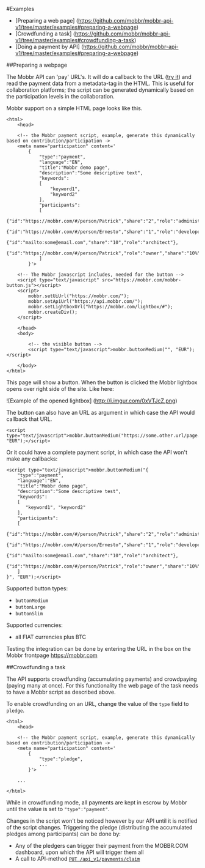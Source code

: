 #Examples

- [Preparing a web page] (https://github.com/mobbr/mobbr-api-v1/tree/master/examples#preparing-a-webpage)
- [Crowdfunding a task] (https://github.com/mobbr/mobbr-api-v1/tree/master/examples#crowdfunding-a-task)
- [Doing a payment by API] (https://github.com/mobbr/mobbr-api-v1/tree/master/examples#preparing-a-webpage)

##Preparing a webpage

The Mobbr API can 'pay' URL's. It will do a callback to the URL ([try it](https://mobbr.com/#/task/aHR0cHM6Ly9naXRodWIuY29tL0JpdC1OYXRpb24vdG94Y29yZQ==/view)) and read the payment data from a metadata-tag in the HTML. This is useful for collaboration platforms; the script can be generated dynamically based on the participation levels in the collaboration.

Mobbr support on a simple HTML page looks like this. 

    <html>
        <head>
        
        <!-- the Mobbr payment script, example, generate this dynamically based on contribution/participation ->
        <meta name="participation" content='
            {
                "type":"payment",
                "language":"EN",
                "title":"Mobbr demo page",
                "description":"Some descriptive text",
                "keywords":
                [
                    "keyword1",
                    "keyword2"
                ],
                "participants":
                [
                    {"id":"https://mobbr.com/#/person/Patrick","share":"2","role":"administrator"},
                    {"id":"https://mobbr.com/#/person/Ernesto","share":"1","role":"developer"},
                    {"id":"mailto:some@email.com","share":"10","role":"architect"},
                    {"id":"https://mobbr.com/#/person/Patrick","role":"owner","share":"10%"}
                ]
            }'>
        
        <!-- The Mobbr javascript includes, needed for the button -->
        <script type="text/javascript" src="https://mobbr.com/mobbr-button.js"></script>
        <script>
            mobbr.setUiUrl("https://mobbr.com/");
            mobbr.setApiUrl("https://api.mobbr.com/");
            mobbr.setLightboxUrl("https://mobbr.com/lightbox/#");
            mobbr.createDiv();
        </script>            
        
        </head>
        <body>
        
            <!-- the visible button -->
            <script type="text/javascript">mobbr.buttonMedium("", "EUR");</script>

        </body>
    </html>
    
This page will show a button. When the button is clicked the Mobbr lightbox opens over right side of the site. Like here:
    
![Example of the opened lightbox]
(http://i.imgur.com/0xVTJcZ.png)

The button can also have an URL as argument in which case the API would callback that URL.

    <script type="text/javascript">mobbr.buttonMedium("https://some.other.url/page.html", "EUR");</script>
    
Or it could have a complete payment script, in which case the API won't make any callbacks:

    <script type="text/javascript">mobbr.buttonMedium("{
        "type":"payment",
        "language":"EN",
        "title":"Mobbr demo page",
        "description":"Some descriptive test",
        "keywords":
        [
           "keyword1", "keyword2"
        ],
        "participants":
        [
            {"id":"https://mobbr.com/#/person/Patrick","share":"2","role":"administrator"},
            {"id":"https://mobbr.com/#/person/Ernesto","share":"1","role":"developer"},
            {"id":"mailto:some@email.com","share":"10","role":"architect"},
            {"id":"https://mobbr.com/#/person/Patrick","role":"owner","share":"10%"}
        ]
    }", "EUR");</script>

Supported button types:
- `buttonMedium`
- `buttonLarge`
- `buttonSlim`

Supported currencies:
- all FIAT currencies plus BTC

Testing the integration can be done by entering the URL in the box on the Mobbr frontpage https://mobbr.com

##Crowdfunding a task

The API supports crowdfunding (accumulating payments) and crowdpaying (paying many at once). For this functionality the web page of the task needs to have a Mobbr script as described above.

To enable crowdfunding on an URL, change the value of the `type` field to `pledge`.

    <html>
        <head>
        
        <!-- the Mobbr payment script, example, generate this dynamically based on contribution/participation ->
        <meta name="participation" content='
            {
                "type":"pledge",
                ...
            }'>
        
        ...
        
    </html>

While in crowdfunding mode, all payments are kept in escrow by Mobbr until the value is set to `"type":"payment"`. 
 
Changes in the script won't be noticed however by our API until it is notified of the script changes. Triggering the pledge (distributing the accumulated pledges among participants) can be done by:
- Any of the pledgers can trigger their payment from the MOBBR.COM dashboard, upon which the API will trigger them all
- A call to API-method [`PUT /api_v1/payments/claim`](https://github.com/mobbr/mobbr-api-v1/tree/master/payments#claim-payments) 

